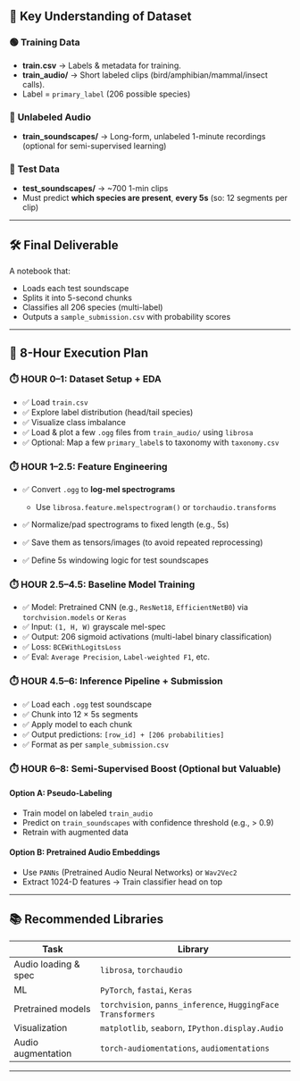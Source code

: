 ## 🧠 Key Understanding of Dataset

### 🟢 **Training Data**

* **train.csv** → Labels & metadata for training.
* **train\_audio/** → Short labeled clips (bird/amphibian/mammal/insect calls).
* Label = `primary_label` (206 possible species)

### 🔵 **Unlabeled Audio**

* **train\_soundscapes/** → Long-form, unlabeled 1-minute recordings (optional for semi-supervised learning)

### 🔴 **Test Data**

* **test\_soundscapes/** → \~700 1-min clips
* Must predict **which species are present**, **every 5s** (so: 12 segments per clip)

---

## 🛠️ Final Deliverable

A notebook that:

* Loads each test soundscape
* Splits it into 5-second chunks
* Classifies all 206 species (multi-label)
* Outputs a `sample_submission.csv` with probability scores

---

## 🧪 8-Hour Execution Plan

### ⏱️ HOUR 0–1: Dataset Setup + EDA

* ✅ Load `train.csv`
* ✅ Explore label distribution (head/tail species)
* ✅ Visualize class imbalance
* ✅ Load & plot a few `.ogg` files from `train_audio/` using `librosa`
* ✅ Optional: Map a few `primary_label`s to taxonomy with `taxonomy.csv`

### ⏱️ HOUR 1–2.5: Feature Engineering

* ✅ Convert `.ogg` to **log-mel spectrograms**

  * Use `librosa.feature.melspectrogram()` or `torchaudio.transforms`
* ✅ Normalize/pad spectrograms to fixed length (e.g., 5s)
* ✅ Save them as tensors/images (to avoid repeated reprocessing)
* ✅ Define 5s windowing logic for test soundscapes

### ⏱️ HOUR 2.5–4.5: Baseline Model Training

* ✅ Model: Pretrained CNN (e.g., `ResNet18`, `EfficientNetB0`) via `torchvision.models` or `Keras`
* ✅ Input: `(1, H, W)` grayscale mel-spec
* ✅ Output: 206 sigmoid activations (multi-label binary classification)
* ✅ Loss: `BCEWithLogitsLoss`
* ✅ Eval: `Average Precision`, `Label-weighted F1`, etc.

### ⏱️ HOUR 4.5–6: Inference Pipeline + Submission

* ✅ Load each `.ogg` test soundscape
* ✅ Chunk into 12 × 5s segments
* ✅ Apply model to each chunk
* ✅ Output predictions: `[row_id] + [206 probabilities]`
* ✅ Format as per `sample_submission.csv`

### ⏱️ HOUR 6–8: Semi-Supervised Boost (Optional but Valuable)

#### Option A: Pseudo-Labeling

* Train model on labeled `train_audio`
* Predict on `train_soundscapes` with confidence threshold (e.g., > 0.9)
* Retrain with augmented data

#### Option B: Pretrained Audio Embeddings

* Use `PANNs` (Pretrained Audio Neural Networks) or `Wav2Vec2`
* Extract 1024-D features → Train classifier head on top

---

## 📚 Recommended Libraries

| Task                 | Library                                                      |
| -------------------- | ------------------------------------------------------------ |
| Audio loading & spec | `librosa`, `torchaudio`                                      |
| ML                   | `PyTorch`, `fastai`, `Keras`                                 |
| Pretrained models    | `torchvision`, `panns_inference`, `HuggingFace Transformers` |
| Visualization        | `matplotlib`, `seaborn`, `IPython.display.Audio`             |
| Audio augmentation   | `torch-audiomentations`, `audiomentations`                   |

---
